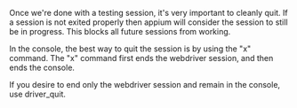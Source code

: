 Once we're done with a testing session, it's very important to cleanly quit.
If a session is not exited properly then appium will consider the session to still
be in progress. This blocks all future sessions from working.

In the console, the best way to quit the session is by using the "x" command.
The "x" command first ends the webdriver session, and then ends the console.

If you desire to end only the webdriver session and remain in the console,
use driver_quit.